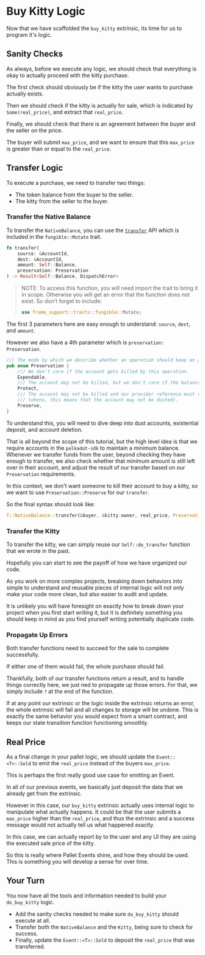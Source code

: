 # Buy Kitty Logic

Now that we have scaffolded the `buy_kitty` extrinsic, its time for us to program it's logic.

## Sanity Checks

As always, before we execute any logic, we should check that everything is okay to actually proceed with the kitty purchase.

The first check should obviously be if the kitty the user wants to purchase actually exists.

Then we should check if the kitty is actually for sale, which is indicated by `Some(real_price)`, and extract that `real_price`.

Finally, we should check that there is an agreement between the buyer and the seller on the price.

The buyer will submit `max_price`, and we want to ensure that this `max_price` is greater than or equal to the `real_price`.

## Transfer Logic

To execute a purchase, we need to transfer two things:

- The token balance from the buyer to the seller.
- The kitty from the seller to the buyer.

### Transfer the Native Balance

To transfer the `NativeBalance`, you can use the [`transfer`](https://paritytech.github.io/polkadot-sdk/master/frame_support/traits/tokens/fungible/trait.Mutate.html#method.transfer) API which is included in the `fungible::Mutate` trait.

```rust
fn transfer(
    source: &AccountId,
    dest: &AccountId,
    amount: Self::Balance,
    preservation: Preservation
) -> Result<Self::Balance, DispatchError>
```

> NOTE: To access this function, you will need import the trait to bring it in scope. Otherwise you will get an error that the function does not exist. So don't forget to include:
>
> ```rust
> use frame_support::traits::fungible::Mutate;
> ```

The first 3 parameters here are easy enough to understand: `source`, `dest`, and `amount`.

However we also have a 4th parameter which is `preservation: Preservation`.

```rust
/// The mode by which we describe whether an operation should keep an account alive.
pub enum Preservation {
	/// We don't care if the account gets killed by this operation.
	Expendable,
	/// The account may not be killed, but we don't care if the balance gets dusted.
	Protect,
	/// The account may not be killed and our provider reference must remain (in the context of
	/// tokens, this means that the account may not be dusted).
	Preserve,
}
```

To understand this, you will need to dive deep into dust accounts, existential deposit, and account deletion.

That is all beyond the scope of this tutorial, but the high level idea is that we require accounts in the `polkadot-sdk` to maintain a minimum balance. Whenever we transfer funds from the user, beyond checking they have enough to transfer, we also check whether that minimum amount is still left over in their account, and adjust the result of our transfer based on our `Preservation` requirements.

In this context, we don't want someone to kill their account to buy a kitty, so we want to use `Preservation::Preserve` for our `transfer`.

So the final syntax should look like:

```rust
T::NativeBalance::transfer(&buyer, &kitty.owner, real_price, Preservation::Preserve)?;
```

### Transfer the Kitty

To transfer the kitty, we can simply reuse our `Self::do_transfer` function that we wrote in the past.

Hopefully you can start to see the payoff of how we have organized our code.

As you work on more complex projects, breaking down behaviors into simple to understand and reusable pieces of internal logic will not only make your code more clean, but also easier to audit and update.

It is unlikely you will have foresight on exactly how to break down your project when you first start writing it, but it is definitely something you should keep in mind as you find yourself writing potentially duplicate code.

### Propagate Up Errors

Both transfer functions need to succeed for the sale to complete successfully.

If either one of them would fail, the whole purchase should fail.

Thankfully, both of our transfer functions return a result, and to handle things correctly here, we just ned to propagate up those errors. For that, we simply include `?` at the end of the function.

If at any point our extrinsic or the logic inside the extrinsic returns an error, the whole extrinsic will fail and all changes to storage will be undone. This is exactly the same behavior you would expect from a smart contract, and keeps our state transition function functioning smoothly.

## Real Price

As a final change in your pallet logic, we should update the `Event::<T>::Sold` to emit the `real_price` instead of the buyers `max_price`.

This is perhaps the first really good use case for emitting an Event.

In all of our previous events, we basically just deposit the data that we already get from the extrinsic.

However in this case, our `buy_kitty` extrinsic actually uses internal logic to manipulate what actually happens. It could be that the user submits a `max_price` higher than the `real_price`, and thus the extrinsic and a success message would not actually tell us what happened exactly.

In this case, we can actually report by to the user and any UI they are using the executed sale price of the kitty.

So this is really where Pallet Events shine, and how they should be used. This is something you will develop a sense for over time.

## Your Turn

You now have all the tools and information needed to build your `do_buy_kitty` logic.

- Add the sanity checks needed to make sure `do_buy_kitty` should execute at all.
- Transfer both the `NativeBalance` and the `Kitty`, being sure to check for success.
- Finally, update the `Event::<T>::Sold` to deposit the `real_price` that was transferred.
